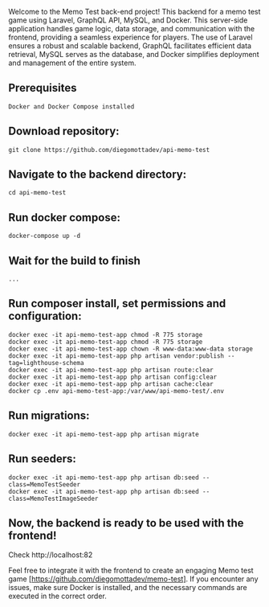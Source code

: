 Welcome to the Memo Test back-end project! This backend for a memo test game using Laravel, GraphQL API, MySQL, and Docker. This server-side application handles game logic, data storage, and communication with the frontend, providing a seamless experience for players. The use of Laravel ensures a robust and scalable backend, GraphQL facilitates efficient data retrieval, MySQL serves as the database, and Docker simplifies deployment and management of the entire system.

## Prerequisites

    Docker and Docker Compose installed

## Download repository:

    git clone https://github.com/diegomottadev/api-memo-test

## Navigate to the backend directory:

    cd api-memo-test

## Run docker compose:

    docker-compose up -d

## Wait for the build to finish

    ...

## Run composer install, set permissions and configuration:
    docker exec -it api-memo-test-app chmod -R 775 storage
    docker exec -it api-memo-test-app chmod -R 775 storage
    docker exec -it api-memo-test-app chown -R www-data:www-data storage
    docker exec -it api-memo-test-app php artisan vendor:publish --tag=lighthouse-schema
    docker exec -it api-memo-test-app php artisan route:clear
    docker exec -it api-memo-test-app php artisan config:clear
    docker exec -it api-memo-test-app php artisan cache:clear
    docker cp .env api-memo-test-app:/var/www/api-memo-test/.env


## Run migrations:

    docker exec -it api-memo-test-app php artisan migrate

## Run seeders:

    docker exec -it api-memo-test-app php artisan db:seed --class=MemoTestSeeder
    docker exec -it api-memo-test-app php artisan db:seed --class=MemoTestImageSeeder




## Now, the backend is ready to be used with the frontend!

Check http://localhost:82

Feel free to integrate it with the frontend to create an engaging Memo test game [https://github.com/diegomottadev/memo-test]. If you encounter any issues, make sure Docker is installed, and the necessary commands are executed in the correct order.








